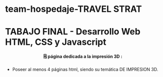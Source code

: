 # team-hospedaje-TRAVEL STRAT
<h1> TABAJO FINAL - Desarrollo Web
HTML, CSS y Javascript </h1>
<h4 align="center">
🗒️ página dedicada a la impresión 3D :
</h4>
<ul>
  <li>Poseer al menos 4 páginas html, siendo su temática DE IMPRESION 3D. </li></ul>
